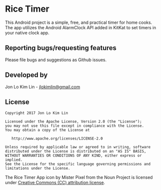 # **Rice Timer**

This Android project is a simple, free, and practical timer for home cooks. The app utilizes the Android AlarmClock API added in KitKat to set timers in your native clock app. 

## Reporting bugs/requesting features
Please file bugs and suggestions as Github issues.

## Developed by
Jon Lo Kim Lin - jlokimlin@gmail.com

## License

    Copyright 2017 Jon Lo Kim Lin

    Licensed under the Apache License, Version 2.0 (the "License");
    you may not use this file except in compliance with the License.
    You may obtain a copy of the License at

       http://www.apache.org/licenses/LICENSE-2.0

    Unless required by applicable law or agreed to in writing, software
    distributed under the License is distributed on an "AS IS" BASIS,
    WITHOUT WARRANTIES OR CONDITIONS OF ANY KIND, either express or implied.
    See the License for the specific language governing permissions and
    limitations under the License.
    
The Rice Timer App icon by Mister Pixel from the Noun Project is licensed under [Creative Commons (CC) attribution license](https://creativecommons.org/licenses/by/2.0/).